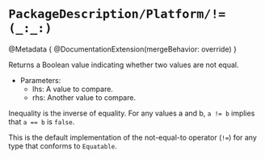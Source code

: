 # ``PackageDescription/Platform/!=(_:_:)``

@Metadata {
   @DocumentationExtension(mergeBehavior: override)
}

Returns a Boolean value indicating whether two values are not equal.

- Parameters:
  - lhs: A value to compare.
  - rhs: Another value to compare.

Inequality is the inverse of equality. For any values a and b, `a != b` implies that `a == b` is `false`.

This is the default implementation of the not-equal-to operator (`!=`) for any type that conforms to `Equatable`.
